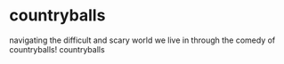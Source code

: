 # countryballs
navigating the difficult and scary world we live in through the comedy of countryballs!
countryballs
